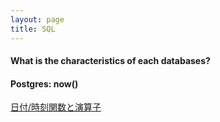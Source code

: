 ```yaml
---
layout: page
title: SQL
---
```


#### What is the characteristics of each databases?

#### Postgres: now()
[日付/時刻関数と演算子](https://www.postgresql.jp/document/7.2/user/functions-datetime.html)

